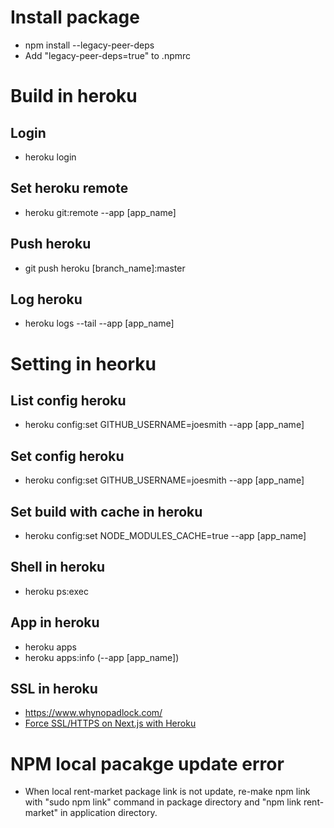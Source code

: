 # Install package

- npm install --legacy-peer-deps
- Add "legacy-peer-deps=true" to .npmrc

# Build in heroku

## Login

- heroku login

## Set heroku remote

- heroku git:remote --app [app_name]

## Push heroku

- git push heroku [branch_name]:master

## Log heroku

- heroku logs --tail --app [app_name]

# Setting in heorku

## List config heroku

- heroku config:set GITHUB_USERNAME=joesmith --app [app_name]

## Set config heroku

- heroku config:set GITHUB_USERNAME=joesmith --app [app_name]

## Set build with cache in heroku

- heroku config:set NODE_MODULES_CACHE=true --app [app_name]

## Shell in heroku

- heroku ps:exec

## App in heroku

- heroku apps
- heroku apps:info (--app [app_name])

## SSL in heroku

- https://www.whynopadlock.com/
- [Force SSL/HTTPS on Next.js with Heroku](https://medium.com/@tpae/enabling-ssl-https-on-next-js-with-heroku-55d0c6ce8516)

# NPM local pacakge update error

- When local rent-market package link is not update, re-make npm link with "sudo npm link" command in package directory and "npm link rent-market" in application directory.
